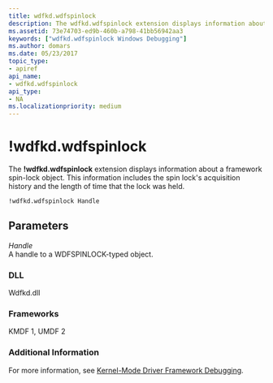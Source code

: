 ```yaml
---
title: wdfkd.wdfspinlock
description: The wdfkd.wdfspinlock extension displays information about a framework spin-lock object. This information includes the spin lock's acquisition history and the length of time that the lock was held.
ms.assetid: 73e74703-ed9b-460b-a798-41bb56942aa3
keywords: ["wdfkd.wdfspinlock Windows Debugging"]
ms.author: domars
ms.date: 05/23/2017
topic_type:
- apiref
api_name:
- wdfkd.wdfspinlock
api_type:
- NA
ms.localizationpriority: medium
---
```


# !wdfkd.wdfspinlock


The **!wdfkd.wdfspinlock** extension displays information about a framework spin-lock object. This information includes the spin lock's acquisition history and the length of time that the lock was held.

```dbgcmd
!wdfkd.wdfspinlock Handle
```

## <span id="Parameters"></span><span id="parameters"></span><span id="PARAMETERS"></span>Parameters


<span id="_______Handle______"></span><span id="_______handle______"></span><span id="_______HANDLE______"></span> *Handle*   
A handle to a WDFSPINLOCK-typed object.

### <span id="DLL"></span><span id="dll"></span>DLL

Wdfkd.dll

### <span id="Frameworks"></span><span id="frameworks"></span><span id="FRAMEWORKS"></span>Frameworks

KMDF 1, UMDF 2

### <span id="Additional_Information"></span><span id="additional_information"></span><span id="ADDITIONAL_INFORMATION"></span>Additional Information

For more information, see [Kernel-Mode Driver Framework Debugging](kernel-mode-driver-framework-debugging.md).

 

 





